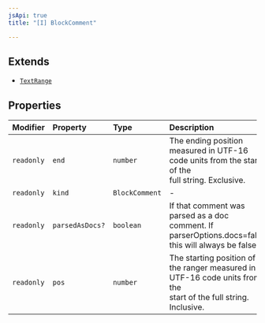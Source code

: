 ```yaml
---
jsApi: true
title: "[I] BlockComment"

---
```

## Extends

- [`TextRange`](TextRange.md)

## Properties

| Modifier | Property | Type | Description | Inheritance |
| :------ | :------ | :------ | :------ | :------ |
| `readonly` | `end` | `number` | The ending position measured in UTF-16 code units from the start of the<br />full string. Exclusive. | [`TextRange.end`](TextRange.md) |
| `readonly` | `kind` | `BlockComment` | - | - |
| `readonly` | `parsedAsDocs?` | `boolean` | If that comment was parsed as a doc comment. If parserOptions.docs=false this will always be false. | - |
| `readonly` | `pos` | `number` | The starting position of the ranger measured in UTF-16 code units from the<br />start of the full string. Inclusive. | [`TextRange.pos`](TextRange.md) |
